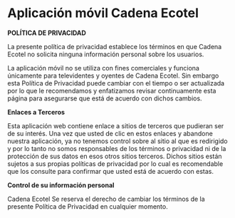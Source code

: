 # Aplicación móvil Cadena Ecotel

**POLÍTICA DE PRIVACIDAD**

La presente política de privacidad establece los términos en que Cadena Ecotel no solicita ninguna información personal sobre los usuarios.

La aplicación móvil no se utiliza con fines comerciales y funciona únicamente para televidentes y oyentes de Cadena Ecotel. Sin embargo esta Política de Privacidad puede cambiar con el tiempo o ser actualizada por lo que le recomendamos y enfatizamos revisar continuamente esta página para asegurarse que está de acuerdo con dichos cambios.

**Enlaces a Terceros**

Esta aplicación web contiene enlace a sitios de terceros que pudieran ser de su interés. Una vez que usted de clic en estos enlaces y abandone nuestra aplicación, ya no tenemos control sobre al sitio al que es redirigido y por lo tanto no somos responsables de los términos o privacidad ni de la protección de sus datos en esos otros sitios terceros. Dichos sitios están sujetos a sus propias políticas de privacidad por lo cual es recomendable que los consulte para confirmar que usted está de acuerdo con estas.

**Control de su información personal**

Cadena Ecotel Se reserva el derecho de cambiar los términos de la presente Política de Privacidad en cualquier momento.
